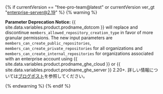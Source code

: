 {% if currentVersion == "free-pro-team@latest" or currentVersion ver_gt "enterprise-server@2.19" %}
{% warning %}

**Parameter Deprecation Notice:** {{ site.data.variables.product.prodname_dotcom }} will replace and discontinue `members_allowed_repository_creation_type` in favor of more granular permissions. The new input parameters are `members_can_create_public_repositories`, `members_can_create_private_repositories` for all organizations and `members_can_create_internal_repositories` for organizations associated with an enterprise account using {{ site.data.variables.product.prodname_ghe_cloud }} or {{ site.data.variables.product.prodname_ghe_server }} 2.20+. 詳しい情報については[ブログポスト](https://developer.github.com/changes/2019-12-03-internal-visibility-changes)を参照してください。

{% endwarning %}
{% endif %}
